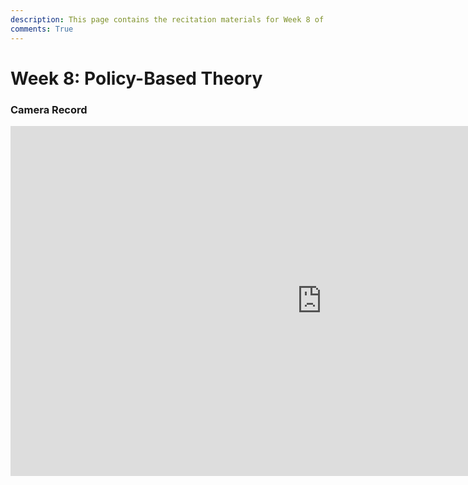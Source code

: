 ```yaml
---
description: This page contains the recitation materials for Week 8 of the Deep Reinforcement Learning course. You can find links to the recitation recording.
comments: True
---
```


# Week 8: Policy-Based Theory

### Camera Record

<iframe width="996" height="560" src="https://www.youtube.com/embed/R7ji4cAoa-w" title="YouTube video player" frameborder="0" allow="accelerometer; autoplay; clipboard-write; encrypted-media; gyroscope; picture-in-picture; web-share" referrerpolicy="strict-origin-when-cross-origin" allowfullscreen></iframe>